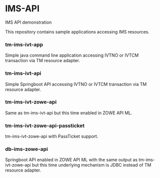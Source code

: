 # IMS-API
IMS API demonstration

This repository contains sample applications accessing IMS resources.

### tm-ims-ivt-app
Simple java command line application accessing IVTNO or IVTCM transaction via TM resource adapter.

### tm-ims-ivt-api
Simple Springboot API accessing IVTNO or IVTCM transaction via TM resource adapter.

### tm-ims-ivt-zowe-api
Same as tm-ims-ivt-api but this time enabled in ZOWE API ML.

### tm-ims-ivt-zowe-api-passticket
tm-ims-ivt-zowe-api with PassTicket support.

### db-ims-zowe-api
Springboot API enabled in ZOWE API ML with the same output as tm-ims-ivt-zowe-api but this time underlying mechanism is JDBC instead of TM resource adapter.
